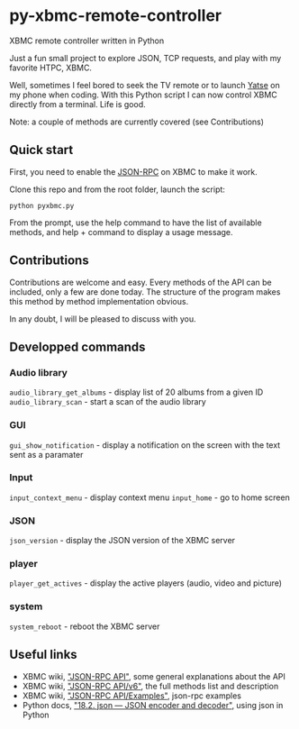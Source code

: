 py-xbmc-remote-controller
=========================

XBMC remote controller written in Python

Just a fun small project to explore JSON, TCP requests, and play with my favorite HTPC, XBMC.

Well, sometimes I feel bored to seek the TV remote or to launch [Yatse][4] on my phone when coding. With this Python script I can now control XBMC directly from a terminal. Life is good.

Note: a couple of methods are currently covered (see Contributions)

## Quick start

First, you need to enable the [JSON-RPC][tcp] on XBMC to make it work.

Clone this repo and from the root folder, launch the script:

```
python pyxbmc.py
```

From the prompt, use the help command to have the list of available methods, and help + command to display a usage message.

## Contributions

Contributions are welcome and easy. Every methods of the API can be included, only a few are done today. The structure of the program makes this method by method implementation obvious.

In any doubt, I will be pleased to discuss with you.

## Developped commands

### Audio library
```audio_library_get_albums``` - display list of 20 albums from a given ID
```audio_library_scan``` - start a scan of the audio library
 
### GUI
```gui_show_notification``` - display a notification on the screen with the text sent as a paramater

### Input
```input_context_menu``` - display context menu
```input_home``` - go to home screen

### JSON
```json_version``` - display the JSON version of the XBMC server

### player
```player_get_actives``` - display the active players (audio, video and picture)

### system
```system_reboot``` - reboot the XBMC server

## Useful links

+ XBMC wiki, ["JSON-RPC API"][1], some general explanations about the API
+ XBMC wiki, ["JSON-RPC API/v6"][2], the full methods list and description
+ XBMC wiki, ["JSON-RPC API/Examples"][5], json-rpc examples
+ Python docs, ["18.2. json — JSON encoder and decoder"][3], using json in Python

[1]: http://wiki.xbmc.org/?title=JSON-RPC_API
[2]: http://wiki.xbmc.org/index.php?title=JSON-RPC_API/v6
[3]: http://docs.python.org/2/library/json.html
[4]: http://yatse.leetzone.org/redmine
[5]: http://wiki.xbmc.org/index.php?title=JSON-RPC_API/Examples
[tcp]: http://wiki.xbmc.org/?title=JSON-RPC_API#TCP
